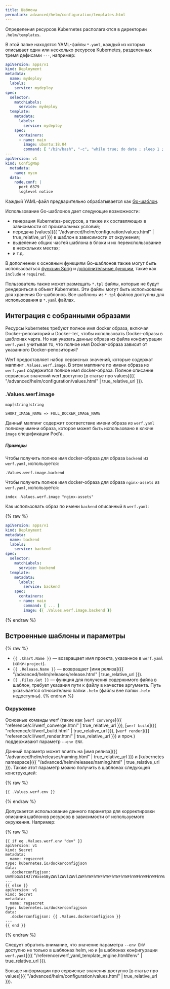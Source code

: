 ```yaml
---
title: Шаблоны
permalink: advanced/helm/configuration/templates.html
---
```


Определения ресурсов Kubernetes располагаются в директории `.helm/templates`.

В этой папке находятся YAML-файлы `*.yaml`, каждый из которых описывает один или несколько ресурсов Kubernetes, разделенных тремя дефисами `---`, например:

```yaml
apiVersion: apps/v1
kind: Deployment
metadata:
  name: mydeploy
  labels:
    service: mydeploy
spec:
  selector:
    matchLabels:
      service: mydeploy
  template:
    metadata:
      labels:
        service: mydeploy
    spec:
      containers:
      - name: main
        image: ubuntu:18.04
        command: [ "/bin/bash", "-c", "while true; do date ; sleep 1 ; done" ]
---
apiVersion: v1
kind: ConfigMap
  metadata:
    name: mycm
  data:
    node.conf: |
      port 6379
      loglevel notice
```

Каждый YAML-файл предварительно обрабатывается как [Go-шаблон](https://golang.org/pkg/text/template/#hdr-Actions).

Использование Go-шаблонов дает следующие возможности:
 * генерация Kubernetes-ресурсов, а также их составляющих в зависимости от произвольных условий;
 * передача [values]({{ "/advanced/helm/configuration/values.html" | true_relative_url }}) в шаблон в зависимости от окружения;
 * выделение общих частей шаблона в блоки и их переиспользование в нескольких местах;
 * и т.д.

В дополнении к основным функциям Go-шаблонов также могут быть использоваться [функции Sprig](https://masterminds.github.io/sprig/) и [дополнительные функции](https://helm.sh/docs/howto/charts_tips_and_tricks/), такие как `include` и `required`.

Пользователь также может размещать `*.tpl` файлы, которые не будут рендериться в объект Kubernetes. Эти файлы могут быть использованы для хранения Go-шаблонов. Все шаблоны из `*.tpl` файлов доступны для использования в `*.yaml` файлах.

## Интеграция с собранными образами

Ресурсы kubernetes требуют полное имя docker образа, включая Docker-репозиторий и Docker-тег, чтобы использовать Docker-образы в шаблонах чарта. Но как указать данные образа из файла конфигурации `werf.yaml` учитывая то, что полное имя Docker-образа зависит от указанного Docker-репозитория?

Werf предоставляет набор сервисных значений, которые содержат маппинг `.Values.werf.image`. В этом маппинге по имени образа из `werf.yaml` содержится полное имя docker-образа. Полное описание сервисных значений werf доступно [в статье про values]({{ "/advanced/helm/configuration/values.html" | true_relative_url }}).

### .Values.werf.image

```
map[string]string

SHORT_IMAGE_NAME => FULL_DOCKER_IMAGE_NAME
```

Данный маппинг содержит соответствие имени образа из `werf.yaml` полному имени образа, которое может быть использовано в ключе `image` спецификации Pod'а.

##### Примеры

Чтобы получить полное имя docker-образа для образа `backend` из `werf.yaml`, используется:

```
.Values.werf.image.backend
```

Чтобы получить полное имя docker-образа для образа `nginx-assets` из `werf.yaml`, используется:

```
index .Values.werf.image "nginx-assets"
```

Как использовать образ по имени `backend` описанный в `werf.yaml`:

{% raw %}
```yaml
apiVersion: apps/v1
kind: Deployment
metadata:
  name: backend
  labels:
    service: backend
spec:
  selector:
    matchLabels:
      service: backend
  template:
    metadata:
      labels:
        service: backend
    spec:
      containers:
      - name: main
        command: [ ... ]
        image: {{ .Values.werf.image.backend }}
```
{% endraw %}

## Встроенные шаблоны и параметры

{% raw %}
 * `{{ .Chart.Name }}` — возвращает имя проекта, указанное в `werf.yaml` (ключ `project`).
 * `{{ .Release.Name }}` — возвращает [имя релиза]({{ "/advanced/helm/releases/release.html" | true_relative_url }}).
 * `{{ .Files.Get }}` — функция для получения содержимого файла в шаблон, требует указания пути к файлу в качестве аргумента. Путь указывается относительно папки `.helm` (файлы вне папки `.helm` недоступны).
{% endraw %}

### Окружение

Основные команды werf (такие как [`werf converge`]({{ "reference/cli/werf_converge.html" | true_relative_url }}), [`werf build`]({{ "reference/cli/werf_build.html" | true_relative_url }}), [`werf render`]({{ "reference/cli/werf_render.html" | true_relative_url }}) и проч.) поддерживают параметр `--env ENV`.

Данный параметр может влиять на [имя релиза]({{ "/advanced/helm/releases/naming.html" | true_relative_url }}) и [kubernetes namespace]({{ "/advanced/helm/releases/naming.html" | true_relative_url }}). Также этот параметр можно получить в шаблонах следующей конструкцией:

{% raw %}
```
{{ .Values.werf.env }}
```
{% endraw %}

Допускается использование данного параметра для корректировки описания шаблонов ресурсов в зависимости от используемого окружения. Например:

{% raw %}
```
{{ if eq .Values.werf.env "dev" }}
apiVersion: v1
kind: Secret
metadata:
  name: regsecret
type: kubernetes.io/dockerconfigjson
data:
  .dockerconfigjson: UmVhbGx5IHJlYWxseSByZWVlZWVlZWVlZWFhYWFhYWFhYWFhYWFhYWFhYWFhYWFhYWFhYWxsbGxsbGxsbGxsbGxsbGxsbGxsbGxsbGxsbGxsbGx5eXl5eXl5eXl5eXl5eXl5eXl5eSBsbGxsbGxsbGxsbGxsbG9vb29vb29vb29vb29vb29vb29vb29vb29vb25ubm5ubm5ubm5ubm5ubm5ubm5ubm5ubmdnZ2dnZ2dnZ2dnZ2dnZ2dnZ2cgYXV0aCBrZXlzCg==
---
{{ else }}
apiVersion: v1
kind: Secret
metadata:
  name: regsecret
type: kubernetes.io/dockerconfigjson
data:
  .dockerconfigjson: {{ .Values.dockerconfigjson }}
---
{{ end }}
```
{% endraw %}

Следует обратить внимание, что значение параметра `--env ENV` доступно не только в шаблонах helm, но и [в шаблонах конфигурации `werf.yaml`]({{ "/reference/werf_yaml_template_engine.html#env" | true_relative_url }}).

Больше информации про сервисные значения доступно [в статье про values]({{ "/advanced/helm/configuration/values.html" | true_relative_url }}).
